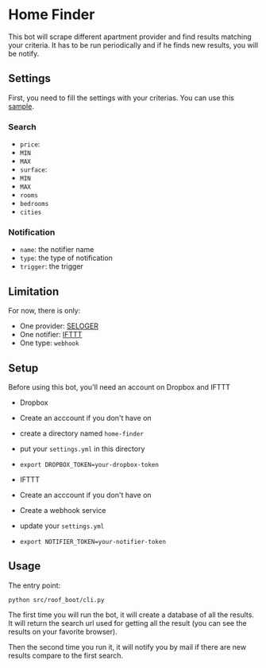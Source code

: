 # Home Finder

This bot will scrape different apartment provider and find results matching your criteria.
It has to be run periodically and if he finds new results, you will be notify.

## Settings

First, you need to fill the settings with your criterias.
You can use this [sample](samples/settings.yml).

### Search

* `price`:
 * `MIN`
 * `MAX`
* `surface`:
 * `MIN`
 * `MAX`
* `rooms`
* `bedrooms`
* `cities`

### Notification

* `name`: the notifier name
* `type`: the type of notification
* `trigger`: the trigger

## Limitation

For now, there is only:

* One provider: [SELOGER](www.seloger.com)
* One notifier: [IFTTT](www.ifttt.com)
 * One type: `webhook`


## Setup

Before using this bot, you'll need an account on Dropbox and IFTTT

* Dropbox
 * Create an acccount if you don't have on
 * create a directory named `home-finder`
 * put your `settings.yml` in this directory
 * `export DROPBOX_TOKEN=your-dropbox-token`

* IFTTT
 * Create an acccount if you don't have on
 * Create a webhook service
 * update your `settings.yml`
 * `export NOTIFIER_TOKEN=your-notifier-token`

## Usage

The entry point:

```
python src/roof_boot/cli.py
```

The first time you will run the bot, it will create a database of all the results.
It will return the search url used for getting all the result (you can see the results on your favorite browser).

Then the second time you run it, it will notify you by mail if there are new results compare to the first search.

